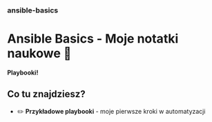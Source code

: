 ### ansible-basics

# Ansible Basics - Moje notatki naukowe 🐍

**Playbooki!** 

## Co tu znajdziesz?
- ✏️ **Przykładowe playbooki** - moje pierwsze kroki w automatyzacji
